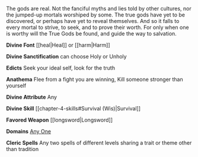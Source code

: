 The gods are real. Not the fanciful myths and lies told by other cultures, nor the jumped-up mortals worshiped by some. The true gods have yet to be discovered, or perhaps have yet to reveal themselves. And so it falls to every mortal to strive, to seek, and to prove their worth. For only when one is worthy will the True Gods be found, and guide the way to salvation.

**Divine Font** [[heal|Heal]] or [[harm|Harm]]

**Divine Sanctification** can choose Holy or Unholy

**Edicts** Seek your ideal self, look for the truth

**Anathema** Flee from a fight you are winning, Kill someone stronger than yourself

**Divine Attribute** Any

**Divine Skill** [[chapter-4-skills#Survival (Wis)|Survival]]

**Favored Weapon** [[longsword|Longsword]]

**Domains** [Any One](https://2e.aonprd.com/Domains.aspx)

**Cleric Spells** Any two spells of different levels sharing a trait or theme other than tradition